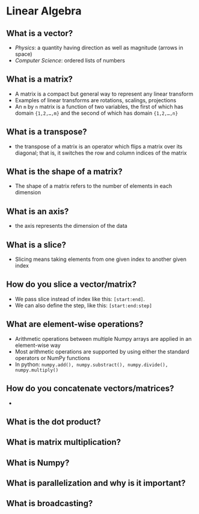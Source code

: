 # Linear Algebra

## What is a vector?
- *Physics*: a quantity having direction as well as magnitude (arrows in space)
- *Computer Science*: ordered lists of numbers

## What is a matrix?
- A matrix is a compact but general way to represent any linear transform
- Examples of linear transforms are rotations, scalings, projections
- An `m` by `n`  matrix is a function of two variables, the first of which has domain `{1,2,…,m}`
 and the second of which has domain `{1,2,…,n}`

## What is a transpose?
- the transpose of a matrix is an operator which flips a matrix over its diagonal; that is, it switches the row and column indices of the matrix

## What is the shape of a matrix?
- The shape of a matrix refers to the number of elements in each dimension

## What is an axis?
- the axis represents the dimension of the data

## What is a slice?
- Slicing means taking elements from one given index to another given index

## How do you slice a vector/matrix?
- We pass slice instead of index like this: `[start:end]`.
- We can also define the step, like this: `[start:end:step]`

## What are element-wise operations?
- Arithmetic operations between multiple Numpy arrays are applied in an element-wise way
- Most arithmetic operations are supported by using either the standard operators or NumPy functions
- In python: `numpy.add(), numpy.substract(), numpy.divide(), numpy.multiply()`

## How do you concatenate vectors/matrices?
- 


## What is the dot product?
## What is matrix multiplication?
## What is Numpy?
## What is parallelization and why is it important?
## What is broadcasting?